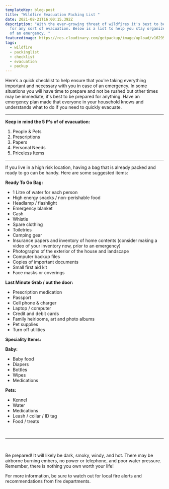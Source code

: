 ```yaml
---
templateKey: blog-post
title: "Wildfire Evacuation Packing List "
date: 2021-08-21T16:00:15.392Z
description: "With the ever-growing threat of wildfires it's best to be prepared
  for any sort of evacuation. Below is a list to help you stay organized in case
  of an emergency. "
featuredimage: https://res.cloudinary.com/getpackup/image/upload/v1629566958/kym-mackinnon-K7brnUOXtWc-unsplash_oeb39j.jpg
tags:
  - wildfire
  - packinglist
  - checklist
  - evacuation
  - packup
---
```

Here’s a quick checklist to help ensure that you're taking everything important and necessary with you in case of an emergency. In some situations you will have time to prepare and not be rushed but other times may be immediate, it's best to be prepared for anything. Have an emergency plan made that everyone in your household knows and understands what to do if you need to quickly evacuate.  

<hr />

**Keep in mind the 5 P's of of evacuation:** 

1. People & Pets
2. Prescriptions
3. Papers
4. Personal Needs
5. Priceless Items

<hr />

If you live in a high risk location, having a bag that is already packed and ready to go can be handy. Here are some suggested items:

**Ready To Go Bag:**

* 1 Litre of water for each person
* High energy snacks / non-perishable food
* Headlamp / flashlight
* Emergency blanket
* Cash
* Whistle
* Spare clothing
* Toiletries
* Camping gear
* Insurance papers and inventory of home contents (consider making a video of your inventory now, prior to an emergency)
* Photographs of the exterior of the house and landscape
* Computer backup files
* Copies of important documents
* Small first aid kit
* Face masks or coverings

**Last Minute Grab / out the door:**

* Prescription medication
* Passport
* Cell phone & charger
* Laptop / computer
* Credit and debit cards
* Family heirlooms, art and photo albums
* Pet supplies
* Turn off utilities

**Speciality Items:**

**Baby:**

* Baby food
* Diapers
* Bottles
* Wipes
* Medications

**Pets:**

* Kennel
* Water
* Medications
* Leash / collar / ID tag
* Food / treats

<br />

<hr />

<br />

Be prepared! It will likely be dark, smoky, windy, and hot. There may be airborne burning embers, no power or telephone, and poor water pressure. Remember, there is nothing you own worth your life!

For more information, be sure to watch out for local fire alerts and recommendations from fire departments.